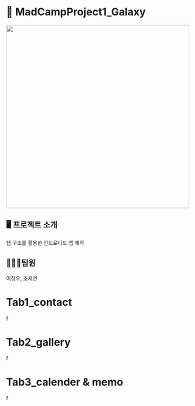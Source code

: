 # 🚀 MadCampProject1_Galaxy

<img src = "![galaxy](https://github.com/Gloveman/CampProject1/assets/135544903/e45b5365-059a-44de-b029-8a48dd86d7eb).png" width ="500" height = "500"/>


## 🖥️ 프로젝트 소개
탭 구조를 활용한 안드로이드 앱 제작

## 🧑🏻‍🚀팀원
이창우, 조세연

# Tab1_contact
f
# Tab2_gallery
f
# Tab3_calender & memo
f
